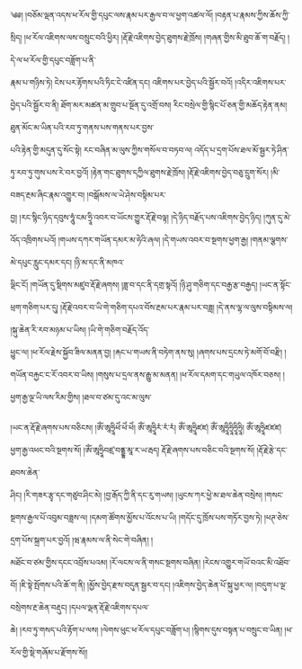 ﻿  
༄༅། །བཅོམ་ལྡན་འདས་ཕ་རོལ་གྱི་དཔུང་ལས་རྣམ་པར་རྒྱལ་བ་ལ་ཕྱག་འཚལ་ལོ། །བརྟན་པ་རྣམས་ཀྱིས་ཆོས་ཀྱི་སྲིད། །ཕ་རོལ་འཇིགས་ལས་བསྲུང་བའི་ཕྱིར། །རྡོ་རྗེ་འཇིགས་བྱེད་ཐུགས་རྗེ་ཁྲོས། །གཞན་གྱིས་མི་ཐུབ་ཆོ་ག་བརྗོད། །དེ་ལ་ཕ་རོལ་གྱི་དཔུང་བཟློག་པ་ནི་  
རྣམ་པ་གཉིས་ཏེ། ངེས་པར་རྟོགས་པའི་ཏིང་ངེ་འཛིན་དང། འཇིགས་པར་བྱེད་པའི་སྦྱོར་བའོ། །འདིར་འཇིགས་པར་བྱེད་པའི་སྦྱོར་བ་ནི། ཐོག་མར་མཚན་མ་གྲུབ་པ་སྔོན་དུ་འགྲོ་བས། རིང་བསྲེལ་གྱི་སྙིང་པོ་ཅན་གྱི་མཆོད་རྟེན་ནམ། ཐུན་མོང་མ་ཡིན་པའི་རབ་ཏུ་གནས་པས་གནས་པར་བྱས་  
པའི་རྟེན་གྱི་མདུན་དུ་སོང་སྟེ། རང་བཞིན་མ་ལུས་ཀྱིས་གསོལ་བ་བཏབ་ལ། འདོད་པ་དྲག་པོས་ཐལ་མོ་སྦྱར་ཏེ་ཤིན་ཏུ་རབ་ཏུ་གུས་པས་རེ་བར་བྱའོ། །རྟེན་གང་ཐུགས་དཀྱིལ་ཐུགས་རྗེ་ཁྲོས། །རྡོ་རྗེ་འཇིགས་བྱེད་བཅུ་དྲུག་སོར། །མི་བཟད་རྔམ་ཞིང་རྣམ་འགྱུར་བ། །བསྒོམས་ལ་ཡེ་ཤེས་བསྟིམ་པར་  
བྱ། །རང་སྙིང་ཉིད་དབུས་ཧཱུཾ་ངམ་ཧྲཱི་འབར་བ་ཡོངས་གྱུར་རྡོ་རྗེ་བལྟ། །དེ་ཉིད་བརྗོད་པས་འཇིགས་བྱེད་ཉིད། །ཀུན་དུ་མེ་འོད་འཁྲིགས་པའོ། །གཡས་དཀར་གཡོན་དམར་མ་ཧེའི་ཞལ། །དེ་གཡས་འབར་བ་སྔགས་ཕྱག་རྒྱ། །གནམ་ལྕགས་མེ་དཔུང་རླུང་དམར་དང། །ཉི་མ་དང་ནི་མཁའ་  
ལྡིང་ངོ། །གཡོན་དུ་སྡིགས་མཛུབ་རྡོ་རྗེ་ཞགས། །ཟླ་བ་དང་ནི་དགྲ་སྟའོ། །ཉི་ཤུ་གཅིག་དང་བརྒྱ་རྩ་བརྒྱད། །ཡང་ན་སྟོང་ཕྲག་གཅིག་པར་དུ། །རྡོ་རྗེ་འབར་བ་ཡི་གེ་གཅིག་དཔའ་བོས་རྔམ་པར་རྣམ་པར་བཟླ། །དེ་ནས་ལྷ་ལ་ལུས་བསྟིམས་ལ། །སྐུ་ཆེན་རི་རབ་མཉམ་པ་ཡིས། །ཡི་གེ་གཅིག་བརྗོད་འོད་  
ཕྱུང་ལ། །ཕ་རོལ་རྗེས་སྐྱོབ་ཟིལ་མནན་བྱ། །རྐང་པ་གཡས་ནི་བཏེག་ནས་སུ། །ཞགས་པས་དྲངས་ཏེ་མགོ་བོ་བརྫི། །གཡོན་བརྐྱང་ང་རོ་འབར་བ་ཡིས། །གསུས་པ་དྲལ་ནས་རྒྱུ་མ་མནན། །ཕ་རོལ་དམག་དང་གཡུལ་འཁོར་བཅས། །ཕྱག་རྒྱ་ལྔ་ཡི་ལས་རིམ་གྱིས། །ཐལ་བ་ཙམ་དུ་འང་མ་ལུས་  
  
།ཡང་ན་རྡོ་རྗེ་ཞགས་པས་བཅིངས། །ཨོཾ་ཨཱཧྲཱིཕེཾ་ཕེཾ་ཕེཾ། ཨོཾ་ཨཱཧྲཱིརཾ་རཾ་རཾ། ཨོཾ་ཨཱཧྲཱིཛཛ། ཨོཾ་ཨཱཧྲཱིཧྲཱིཧྲཱིཧྲཱི། ཨོཾ་ཨཱཧྲཱིཛཛཛ། ཕྱག་རྒྱ་འཕང་བའི་སྔགས་སོ། །ཨོཾ་ཨཱཧྲཱིབཛྲ་བནྡྷ་མཱ་ར་ཡ་རྦད། རྡོ་རྗེ་ཞགས་པས་བཅིང་བའི་སྔགས་སོ། །རྡོ་རྗེ་རྩེ་དང་ཐབས་ཆེན་  
ཤིང། །རི་གཟར་རྩྭ་དང་གཙུབ་ཤིང་མེ། །བྱ་རྒོད་ཀྱི་ནི་དང་རུ་གཡས། །ཡུངས་ཀར་ཕྱེ་མ་ཐལ་ཆེན་བསྲེས། །གསང་སྔགས་རྒྱལ་པོ་འབུམ་བཟླས་ལ། །དམག་ཚོགས་མྱོས་པ་འོངས་པ་ཡི། །གདོང་དུ་ཁྲོས་པས་གཏོར་བྱས་ཏེ། །ཕཊ་ཅེས་དྲག་པོས་སྐྲག་པར་བྱའོ། །ཝ་རྣམས་ལ་ནི་སེང་གེ་བཞིན། །  
མཐོང་བ་ཙམ་གྱིས་དངང་འབྲོས་པའམ། །རོ་ལངས་ལ་ནི་གསང་སྔགས་བཞིན། །རེངས་འགྱུར་གཡོ་བའང་མི་འཐོབ་བོ། །ཇི་སྟེ་སྤོགས་པའི་ཆོ་ག་ནི། །མྱོས་བྱེད་རྫས་བདུན་སྦྱར་བ་དང། །འཇིགས་བྱེད་ཆེན་པོ་སྐུ་ཕྱར་ལ། །བདུག་པ་ལྔ་བསྲེགས་རྔ་ཆེན་བརྡུང། །དཔལ་ལྡན་རྡོ་རྗེ་འཇིགས་དཔལ་  
ཆེ། །རབ་ཏུ་གསད་པའི་རྟོག་པ་ལས། །ལེགས་ཕུང་ཕ་རོལ་དཔུང་བཟློག་པ། །སྙིགས་དུས་བསྟན་པ་བསྲུང་བ་ཡིན། །ཕ་རོལ་གྱི་སྡེ་གཞོམ་པ་རྫོགས་སོ།།  
  
  
